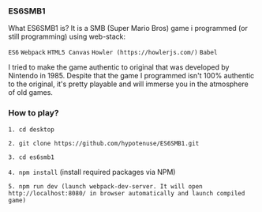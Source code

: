 ### ES6SMB1
What ES6SMB1 is? It is a SMB (Super Mario Bros) game i programmed (or still programming) using web-stack:

`ES6` `Webpack` `HTML5 Canvas` `Howler (https://howlerjs.com/)` `Babel`

I tried to make the game authentic to original that was developed by Nintendo in 1985. Despite that the game I programmed isn't 100% authentic to the original, it's pretty playable and will immerse you in the atmosphere of old games.

### How to play?
`1. cd desktop`

`2. git clone https://github.com/hypotenuse/ES6SMB1.git`

`3. cd es6smb1`

`4. npm install` (install required packages via NPM)

`5. npm run dev (launch webpack-dev-server. It will open http://localhost:8080/ in browser automatically and launch compiled game)`
